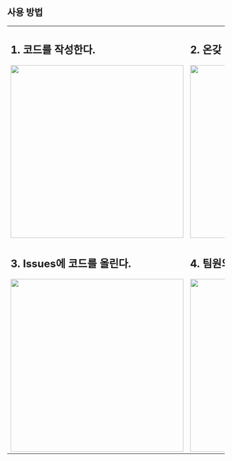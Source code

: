 ## 사용 방법

<table>
  <tr>
    <td>
      <h2>1. 코드를 작성한다.</h2>
      <img src="https://github.com/user-attachments/assets/1a9fe9a0-956b-4858-9fc8-8f2cd59dea6e" width="400">
    </td>
    <td>
      <h2>2. 온갖 역경을 이겨낸다.</h2>
      <img src="https://github.com/user-attachments/assets/c445680f-08ed-41db-8fd4-f548546c9ccd" width="400">
    </td>
  </tr>
  <tr>
    <td>
      <h2>3. Issues에 코드를 올린다.</h2>
      <img src="https://github.com/user-attachments/assets/93e4ced4-8854-4244-8452-cd6bf6d1ce77" width="400">
    </td>
    <td>
      <h2>4. 팀원의 코드를 보고 감탄한다.</h2>
      <img src="https://github.com/user-attachments/assets/e1fc768d-a27e-4449-930f-230bc5312126" width="400">
    </td>
  </tr>
</table>
